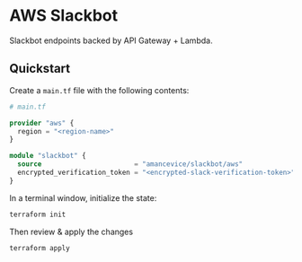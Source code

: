 # AWS Slackbot

Slackbot endpoints backed by API Gateway + Lambda.

## Quickstart

Create a `main.tf` file with the following contents:

```terraform
# main.tf

provider "aws" {
  region = "<region-name>"
}

module "slackbot" {
  source                       = "amancevice/slackbot/aws"
  encrypted_verification_token = "<encrypted-slack-verification-token>"
}
```

In a terminal window, initialize the state:

```bash
terraform init
```

Then review & apply the changes

```bash
terraform apply
```

